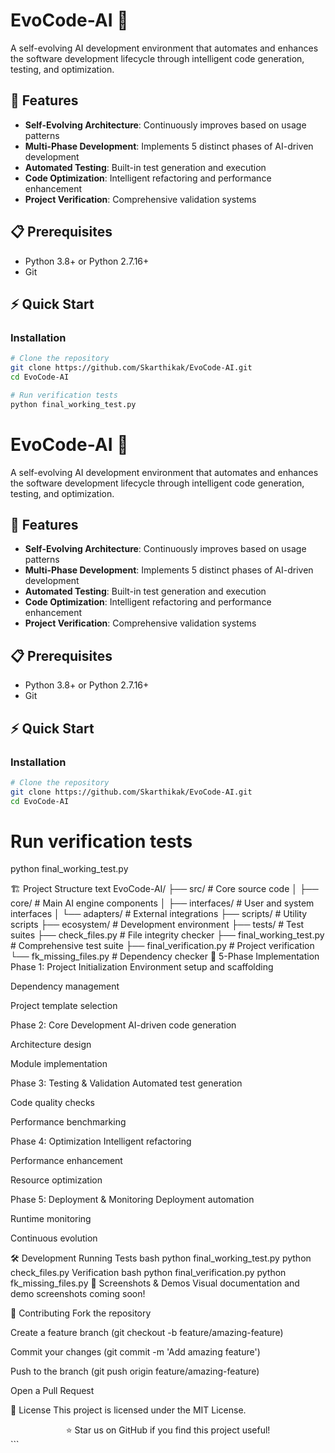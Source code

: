 # EvoCode-AI 🤖

A self-evolving AI development environment that automates and enhances the software development lifecycle through intelligent code generation, testing, and optimization.

## 🚀 Features

- **Self-Evolving Architecture**: Continuously improves based on usage patterns
- **Multi-Phase Development**: Implements 5 distinct phases of AI-driven development
- **Automated Testing**: Built-in test generation and execution
- **Code Optimization**: Intelligent refactoring and performance enhancement
- **Project Verification**: Comprehensive validation systems

## 📋 Prerequisites

- Python 3.8+ or Python 2.7.16+
- Git

## ⚡ Quick Start

### Installation

```bash
# Clone the repository
git clone https://github.com/Skarthikak/EvoCode-AI.git
cd EvoCode-AI

# Run verification tests
python final_working_test.py
```
# EvoCode-AI 🤖

A self-evolving AI development environment that automates and enhances the software development lifecycle through intelligent code generation, testing, and optimization.

## 🚀 Features

- **Self-Evolving Architecture**: Continuously improves based on usage patterns
- **Multi-Phase Development**: Implements 5 distinct phases of AI-driven development
- **Automated Testing**: Built-in test generation and execution
- **Code Optimization**: Intelligent refactoring and performance enhancement
- **Project Verification**: Comprehensive validation systems

## 📋 Prerequisites

- Python 3.8+ or Python 2.7.16+
- Git

## ⚡ Quick Start

### Installation

```bash
# Clone the repository
git clone https://github.com/Skarthikak/EvoCode-AI.git
cd EvoCode-AI
```

# Run verification tests
python final_working_test.py

🏗️ Project Structure
text
EvoCode-AI/
├── src/                    # Core source code
│   ├── core/              # Main AI engine components
│   ├── interfaces/        # User and system interfaces
│   └── adapters/          # External integrations
├── scripts/               # Utility scripts
├── ecosystem/             # Development environment
├── tests/                 # Test suites
├── check_files.py         # File integrity checker
├── final_working_test.py  # Comprehensive test suite
├── final_verification.py  # Project verification
└── fk_missing_files.py    # Dependency checker
🔧 5-Phase Implementation
Phase 1: Project Initialization
Environment setup and scaffolding

Dependency management

Project template selection

Phase 2: Core Development
AI-driven code generation

Architecture design

Module implementation

Phase 3: Testing & Validation
Automated test generation

Code quality checks

Performance benchmarking

Phase 4: Optimization
Intelligent refactoring

Performance enhancement

Resource optimization

Phase 5: Deployment & Monitoring
Deployment automation

Runtime monitoring

Continuous evolution

🛠️ Development
Running Tests
bash
python final_working_test.py
python check_files.py
Verification
bash
python final_verification.py
python fk_missing_files.py
📸 Screenshots & Demos
Visual documentation and demo screenshots coming soon!

🤝 Contributing
Fork the repository

Create a feature branch (git checkout -b feature/amazing-feature)

Commit your changes (git commit -m 'Add amazing feature')

Push to the branch (git push origin feature/amazing-feature)

Open a Pull Request

📝 License
This project is licensed under the MIT License.

<div align="center">
⭐ Star us on GitHub if you find this project useful!

</div> ```

